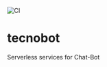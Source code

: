 ![CI](https://github.com/davidromero/tecnobot/workflows/CI/badge.svg)
# tecnobot

Serverless services for Chat-Bot
